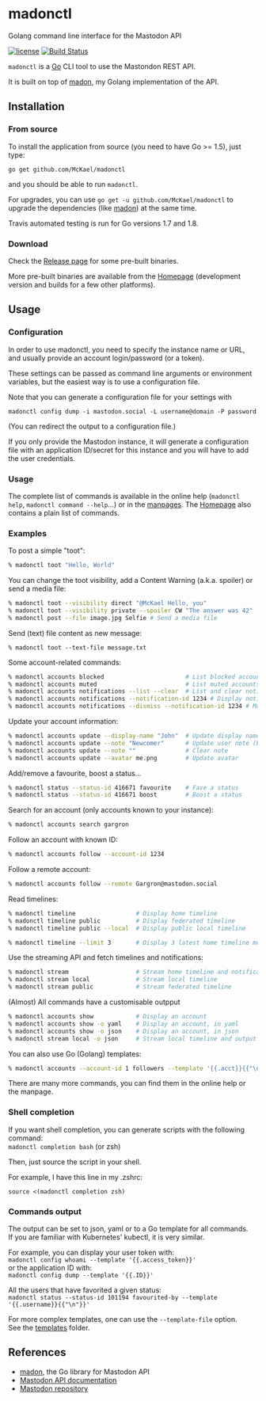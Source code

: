 # madonctl

Golang command line interface for the Mastodon API

[![license](https://img.shields.io/badge/license-MIT-blue.svg?style=flat)](https://raw.githubusercontent.com/McKael/madonctl/master/LICENSE)
[![Build Status](https://travis-ci.org/McKael/madonctl.svg?branch=master)](https://travis-ci.org/McKael/madonctl)

`madonctl` is a [Go](https://golang.org/) CLI tool to use the Mastondon REST API.

It is built on top of [madon](https://github.com/McKael/madon), my Golang implementation of the API.

## Installation

### From source

To install the application from source (you need to have Go >= 1.5), just type:

    go get github.com/McKael/madonctl

and you should be able to run `madonctl`.

For upgrades, you can use `go get -u github.com/McKael/madonctl` to upgrade
the dependencies (like [madon](https://github.com/McKael/madon)) at the same
time.

Travis automated testing is run for Go versions 1.7 and 1.8.

### Download

Check the [Release page](https://github.com/McKael/madonctl/releases) for some pre-built binaries.

More pre-built binaries are available from the [Homepage](https://lilotux.net/~mikael/pub/madonctl/) (development version and builds for a few other platforms).

## Usage

### Configuration

In order to use madonctl, you need to specify the instance name or URL, and
usually provide an account login/password (or a token).

These settings can be passed as command line arguments or environment variables,
but the easiest way is to use a configuration file.

Note that you can generate a configuration file for your settings with

`madonctl config dump -i mastodon.social -L username@domain -P password`

(You can redirect the output to a configuration file.)

If you only provide the Mastodon instance, it will generate a configuration file with an application ID/secret for this instance and you will have to add the user credentials.

### Usage

The complete list of commands is available in the online help (`madonctl help`, `madonctl command --help`...)
or in the [manpages](https://lilotux.net/~mikael/pub/madonctl/manual/html/).  The [Homepage](https://lilotux.net/~mikael/pub/madonctl/) also contains a plain list of commands.

### Examples

To post a simple "toot":
``` sh
% madonctl toot "Hello, World"
```

You can change the toot visibility, add a Content Warning (a.k.a. spoiler) or send a media file:
``` sh
% madonctl toot --visibility direct "@McKael Hello, you"
% madonctl toot --visibility private --spoiler CW "The answer was 42"
% madonctl post --file image.jpg Selfie # Send a media file
```

Send (text) file content as new message:
```
% madonctl toot --text-file message.txt
```

Some account-related commands:
``` sh
% madonctl accounts blocked                       # List blocked accounts
% madonctl accounts muted                         # List muted accounts
% madonctl accounts notifications --list --clear  # List and clear notifications
% madonctl accounts notifications --notification-id 1234 # Display notification
% madonctl accounts notifications --dismiss --notification-id 1234 # Mastodon 1.3+
```

Update your account information:
``` sh
% madonctl accounts update --display-name "John"  # Update display name
% madonctl accounts update --note "Newcomer"      # Update user note (bio)
% madonctl accounts update --note ""              # Clear note
% madonctl accounts update --avatar me.png        # Update avatar
```

Add/remove a favourite, boost a status...
``` sh
% madonctl status --status-id 416671 favourite    # Fave a status
% madonctl status --status-id 416671 boost        # Boost a status
```

Search for an account (only accounts known to your instance):
``` sh
% madonctl accounts search gargron
```

Follow an account with known ID:
``` sh
% madonctl accounts follow --account-id 1234
```

Follow a remote account:
``` sh
% madonctl accounts follow --remote Gargron@mastodon.social
```

Read timelines:
``` sh
% madonctl timeline                 # Display home timeline
% madonctl timeline public          # Display federated timeline
% madonctl timeline public --local  # Display public local timeline

% madonctl timeline --limit 3       # Display 3 latest home timeline messages
```

Use the streaming API and fetch timelines and notifications:
``` sh
% madonctl stream                   # Stream home timeline and notifications
% madonctl stream local             # Stream local timeline
% madonctl stream public            # Stream federated timeline
```

(Almost) All commands have a customisable outpput
``` sh
% madonctl accounts show            # Display an account
% madonctl accounts show -o yaml    # Display an account, in yaml
% madonctl accounts show -o json    # Display an account, in json
% madonctl stream local -o json     # Stream local timeline and output to JSON
```

You can also use Go (Golang) templates:
``` sh
% madonctl accounts --account-id 1 followers --template '{{.acct}}{{"\n"}}'
```

There are many more commands, you can find them in the online help or the manpage.


### Shell completion

If you want shell completion, you can generate scripts with the following command: \
`madonctl completion bash` (or zsh)

Then, just source the script in your shell.

For example, I have this line in my .zshrc:

`source <(madonctl completion zsh)`

### Commands output

The output can be set to json, yaml or to a Go template for all commands.\
If you are familiar with Kubernetes' kubectl, it is very similar.

For example, you can display your user token with:\
`madonctl config whoami --template '{{.access_token}}'`\
or the application ID with:\
`madonctl config dump --template '{{.ID}}'`

All the users that have favorited a given status:\
`madonctl status --status-id 101194 favourited-by --template '{{.username}}{{"\n"}}'`

For more complex templates, one can use the `--template-file` option.\
See the [templates](templates) folder.

## References

- [madon](https://github.com/McKael/madon), the Go library for Mastodon API
- [Mastodon API documentation](https://github.com/tootsuite/documentation/blob/master/Using-the-API/API.md)
- [Mastodon repository](https://github.com/tootsuite/mastodon)
